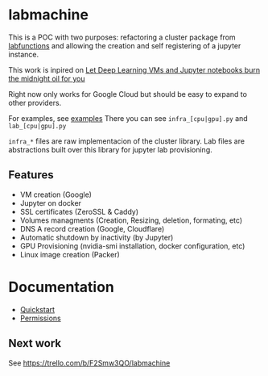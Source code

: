 # labmachine

This is a POC with two purposes: refactoring a cluster package from [labfunctions](github.com/labfunctions/labfunctions) and allowing the creation and self registering of a jupyter instance.

This work is inpired on [Let Deep Learning VMs and Jupyter notebooks burn the midnight oil for you](https://cloud.google.com/blog/products/ai-machine-learning/let-deep-learning-vms-and-jupyter-notebooks-to-burn-the-midnight-oil-for-you-robust-and-automated-training-with-papermill)

Right now only works for Google Cloud but should be easy to expand to other providers. 


For examples, see [examples](examples/)
There you can see `infra_[cpu|gpu].py` and `lab_[cpu|gpu].py`

`infra_*` files are raw implementacion of the cluster library.
Lab files are abstractions built over this library for jupyter lab provisioning.

## Features

- VM creation (Google)
- Jupyter on docker
- SSL certificates (ZeroSSL & Caddy)
- Volumes managments (Creation, Resizing, deletion, formating, etc)
- DNS A record creation (Google, Cloudflare)
- Automatic shutdown by inactivity (by Jupyter)
- GPU Provisioning (nvidia-smi installation, docker configuration, etc)
- Linux image creation (Packer)

# Documentation

- [Quickstart](docs/quickstart.md)
- [Permissions](docs/permissions.md)


## Next work

See https://trello.com/b/F2Smw3QO/labmachine


